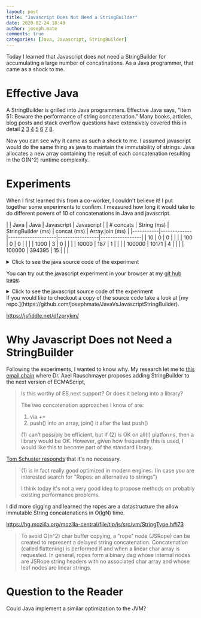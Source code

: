 ```yaml
---
layout: post
title: "Javascript Does Not Need a StringBuilder"
date: 2020-02-24 18:40
author: joseph.mate
comments: true
categories: [Java, Javascript, StringBuilder]
---
```


Today I learned that Javascript does not need a StringBuilder for accumulating a large number of concatinations.
As a Java programmer, that came as a shock to me.

# Effective Java
A StringBuilder is grilled into Java programmers. Effective Java says, "Item 51: Beware the performance of string concatenation."
Many books, articles, blog posts and stack overflow questions have extensively covered this in detail 
[2](http://www.thefinestartist.com/effective-java/51)
[3](http://jtechies.blogspot.com/2012/07/item-51-beware-performance-of-string.html)
[4](https://www.corejavaguru.com/effective-java/items/51)
[5](https://dzone.com/articles/string-concatenation-performacne-improvement-in-ja)
[6](https://stackoverflow.com/questions/4645020/when-to-use-stringbuilder-in-java)
[7](https://stackoverflow.com/questions/10078912/best-practices-performance-mixing-stringbuilder-append-with-string-concat)
[8](https://stackoverflow.com/questions/1532461/stringbuilder-vs-string-concatenation-in-tostring-in-java).

Now you can see why it came as such a shock to me.
I assumed javascript would do the same thing as java to maintain the immutability of strings.
Java allocates a new array containing the result of each concatenation resulting in the O(N^2) runtime complexity.

# Experiments
When I first learned this from a co-worker, I couldn't believe it!
I put together some experiments to confirm.
I measured how long it would take to do different powers of 10 of concatenations in Java and javascript.


|           | Java        | Java               | Javascript      | Javascript      |
| # concats | String (ms) | StringBuilder (ms) | concat (ms)     | Array.join (ms) |
|-----------|-------------|--------------------|-----------------|-----------------|
|        10 |           0 |                  0 |                 |                 |
|       100 |           0 |                  0 |                 |                 |
|      1000 |           3 |                  0 |                 |                 |
|     10000 |         187 |                  1 |                 |                 |
|    100000 |       10171 |                  4 |                 |                 |
|    100000 |      394395 |                 15 |                 |                 |

<details>
<summary>Click to see the java source code of the experiment</summary>

```java
blah
```
</details>

You can try out the javascript experiment in your browser at my [git hub page](https://josephmate.github.io/JavaVsJavascriptStringBuilder/).
<details>
<summary>Click to see the javascript source code of the experiment</summary>

```javascript
blah
```
</details>
If you would like to checkout a copy of the source code take a look at [my repo.](https://github.com/josephmate/JavaVsJavascriptStringBuilder).


https://jsfiddle.net/dfzprykm/

# Why Javascript Does not Need a StringBuilder

Following the experiments, I wanted to know why.
My research let me to [this email chain](https://www.mail-archive.com/es-discuss@mozilla.org/msg10071.html) where Dr. Axel Rauschmayer
proposes adding StringBuilder to the next version of ECMAScript,
> Is this worthy of ES.next support? Or does it belong into a library?
> 
> The two concatenation approaches I know of are:
> 1. via +=
> 2. push() into an array, join() it after the last push()
> 
> (1) can’t possibly be efficient, but if (2) is OK on all(!) platforms, then a 
> library would be OK. However, given how frequently this is used, I would like 
> this to become part of the standard library.

[Tom Schuster responds](https://www.mail-archive.com/es-discuss@mozilla.org/msg10129.html) that it's no necessary.
> (1) is in  fact really good optimized in modern engines.  (In case you
are interested search for "Ropes: an alternative to strings")
> 
> I think today it's not a very good idea to propose methods on probably
existing performance problems.

I did more digging and learned the ropes are a datastructure the allow immutable String concatenations in O(lgN) time.

https://hg.mozilla.org/mozilla-central/file/tip/js/src/vm/StringType.h#l73

>    To avoid O(n^2) char buffer copying, a "rope" node (JSRope) can be created
>    to represent a delayed string concatenation. Concatenation (called
>    flattening) is performed if and when a linear char array is requested. In
>    general, ropes form a binary dag whose internal nodes are JSRope string
>    headers with no associated char array and whose leaf nodes are linear
>    strings.

# Question to the Reader
Could Java implement a similar optimization to the JVM?